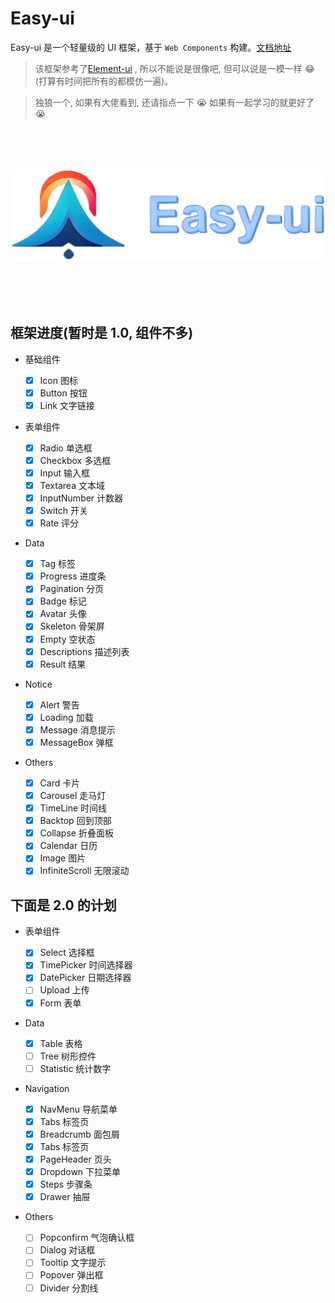 # Easy-ui

Easy-ui 是一个轻量级的 UI 框架，基于 `Web Components` 构建。[文档地址](https://luminaqaq.github.io/ea_ui_component/)

> 该框架参考了[Element-ui](https://element.eleme.cn/#/zh-CN/component/installation) , 所以不能说是很像吧, 但可以说是一模一样 😂(打算有时间把所有的都模仿一遍)。

> 独狼一个, 如果有大佬看到, 还请指点一下 😭 如果有一起学习的就更好了 😭

<p align="center" style="font-size: 5rem;">
    <img src="./public/logo.png">
</p>

## 框架进度(暂时是 1.0, 组件不多)

- 基础组件

  - [x] Icon 图标
  - [x] Button 按钮
  - [x] Link 文字链接

- 表单组件

  - [x] Radio 单选框
  - [x] Checkbox 多选框
  - [x] Input 输入框
  - [x] Textarea 文本域
  - [x] InputNumber 计数器
  - [x] Switch 开关
  - [x] Rate 评分

- Data

  - [x] Tag 标签
  - [x] Progress 进度条
  - [x] Pagination 分页
  - [x] Badge 标记
  - [x] Avatar 头像
  - [x] Skeleton 骨架屏
  - [x] Empty 空状态
  - [x] Descriptions 描述列表
  - [x] Result 结果

- Notice

  - [x] Alert 警告
  - [x] Loading 加载
  - [x] Message 消息提示
  - [x] MessageBox 弹框

- Others

  - [x] Card 卡片
  - [x] Carousel 走马灯
  - [x] TimeLine 时间线
  - [x] Backtop 回到顶部
  - [x] Collapse 折叠面板
  - [x] Calendar 日历
  - [x] Image 图片
  - [x] InfiniteScroll 无限滚动

## 下面是 2.0 的计划

- 表单组件

  - [x] Select 选择框
  - [x] TimePicker 时间选择器
  - [x] DatePicker 日期选择器
  - [ ] Upload 上传
  - [x] Form 表单

- Data

  - [x] Table 表格
  - [ ] Tree 树形控件
  - [ ] Statistic 统计数字

- Navigation

  - [x] NavMenu 导航菜单
  - [x] Tabs 标签页
  - [x] Breadcrumb 面包屑
  - [x] Tabs 标签页
  - [x] PageHeader 页头
  - [x] Dropdown 下拉菜单
  - [x] Steps 步骤条
  - [x] Drawer 抽屉

- Others

  - [ ] Popconfirm 气泡确认框
  - [ ] Dialog 对话框
  - [ ] Tooltip 文字提示
  - [ ] Popover 弹出框
  - [ ] Divider 分割线
